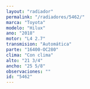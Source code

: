 ```yaml
---
layout: "radiador"
permalink: "/radiadores/5462/"
marca: "Toyota"
modelo: "Hilux"
ano: "2018"
motor: "L4 2.7"
transmision: "Automática"
parte: "16400-OC280"
clima: "Con clima"
alto: "21 3/4"
ancho: "25 5/8"
observaciones: ""
id: "5462"
---
```


